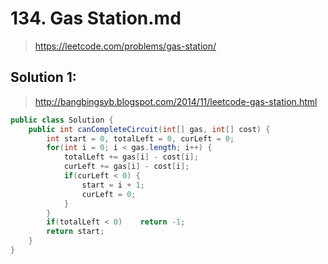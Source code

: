 # 134. Gas Station.md
> https://leetcode.com/problems/gas-station/

## Solution 1:
> http://bangbingsyb.blogspot.com/2014/11/leetcode-gas-station.html

```java
public class Solution {
    public int canCompleteCircuit(int[] gas, int[] cost) {
        int start = 0, totalLeft = 0, curLeft = 0;
        for(int i = 0; i < gas.length; i++) {
        	totalLeft += gas[i] - cost[i];
        	curLeft += gas[i] - cost[i];
        	if(curLeft < 0) {
        		start = i + 1;
        		curLeft = 0;
        	}
        }
        if(totalLeft < 0)    return -1;
        return start;
    }
}
```
